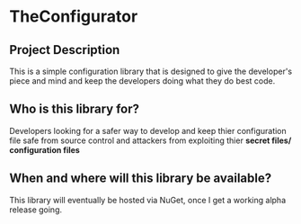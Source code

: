 # TheConfigurator

## Project Description
This is a simple configuration library that is designed to give the developer's piece and mind and keep the developers doing what they do best code.

## Who is this library for?
Developers looking for a safer way to develop and keep thier configuration file safe from source control and attackers from exploiting thier **secret files/ configuration files**

## When and where will this library be available?
This library will eventually be hosted via NuGet, once I get a working alpha release going.
